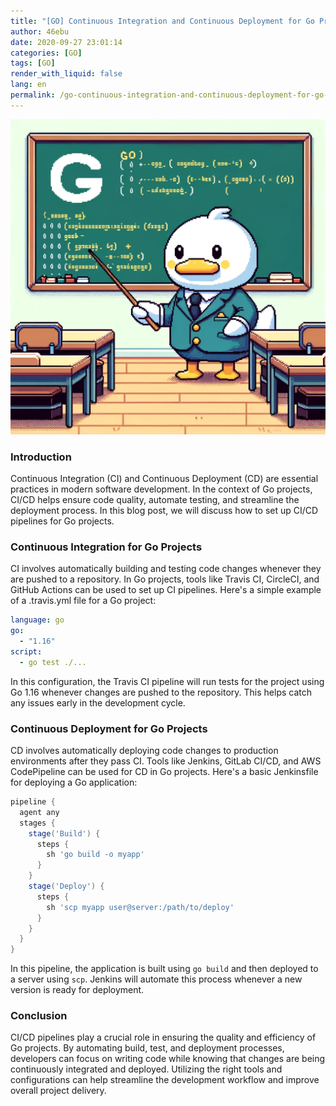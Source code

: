 ```yaml
---
title: "[GO] Continuous Integration and Continuous Deployment for Go Projects"
author: 46ebu
date: 2020-09-27 23:01:14 
categories: [GO]
tags: [GO]
render_with_liquid: false
lang: en
permalink: /go-continuous-integration-and-continuous-deployment-for-go-projects
---
```


![Intro](/assets/img/post/go.png)
### Introduction
Continuous Integration (CI) and Continuous Deployment (CD) are essential practices in modern software development. In the context of Go projects, CI/CD helps ensure code quality, automate testing, and streamline the deployment process. In this blog post, we will discuss how to set up CI/CD pipelines for Go projects.

### Continuous Integration for Go Projects
CI involves automatically building and testing code changes whenever they are pushed to a repository. In Go projects, tools like Travis CI, CircleCI, and GitHub Actions can be used to set up CI pipelines. Here's a simple example of a .travis.yml file for a Go project:

```yaml
language: go
go:
  - "1.16"
script:
  - go test ./...
```

In this configuration, the Travis CI pipeline will run tests for the project using Go 1.16 whenever changes are pushed to the repository. This helps catch any issues early in the development cycle.

### Continuous Deployment for Go Projects
CD involves automatically deploying code changes to production environments after they pass CI. Tools like Jenkins, GitLab CI/CD, and AWS CodePipeline can be used for CD in Go projects. Here's a basic Jenkinsfile for deploying a Go application:

```groovy
pipeline {
  agent any
  stages {
    stage('Build') {
      steps {
        sh 'go build -o myapp'
      }
    }
    stage('Deploy') {
      steps {
        sh 'scp myapp user@server:/path/to/deploy'
      }
    }
  }
}
```

In this pipeline, the application is built using `go build` and then deployed to a server using `scp`. Jenkins will automate this process whenever a new version is ready for deployment.

### Conclusion
CI/CD pipelines play a crucial role in ensuring the quality and efficiency of Go projects. By automating build, test, and deployment processes, developers can focus on writing code while knowing that changes are being continuously integrated and deployed. Utilizing the right tools and configurations can help streamline the development workflow and improve overall project delivery.
